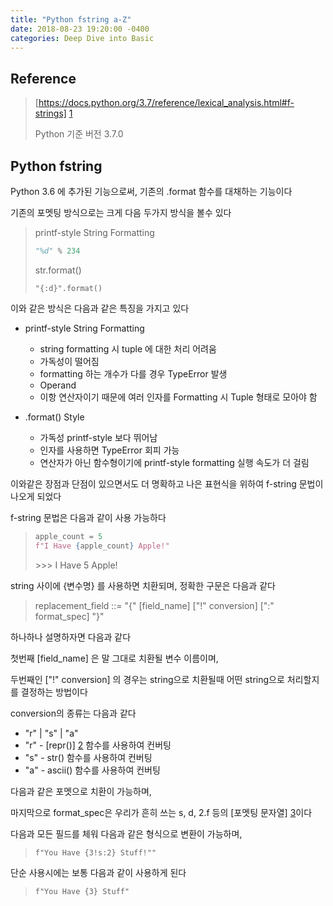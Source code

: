 ```yaml
---
title: "Python fstring a-Z"
date: 2018-08-23 19:20:00 -0400
categories: Deep Dive into Basic
---
```


## Reference
> [https://docs.python.org/3.7/reference/lexical_analysis.html#f-strings] [1]
>
> Python 기준 버전 3.7.0
 
## Python fstring
Python 3.6 에 추가된 기능으로써, 기존의 .format 함수를 대채하는 기능이다

기존의 포멧팅 방식으로는 크게 다음 두가지 방식을 볼수 있다

> printf-style String Formatting
> ```python
> "%d" % 234
> ```
>
> str.format() 
> ```
> "{:d}".format()
> ```
>

이와 같은 방식은 다음과 같은 특징을 가지고 있다
- printf-style String Formatting
  - string formatting 시 tuple 에 대한 처리 어려움
  - 가독성이 떨어짐
  - formatting 하는 개수가 다를 경우 TypeError 발생
  - Operand
  - 이항 연산자이기 때문에 여러 인자를 Formatting 시 Tuple 형태로 모아야 함
  
- .format() Style
  - 가독성 printf-style 보다 뛰어남
  - 인자를 사용하면 TypeError 회피 가능
  - 연산자가 아닌 함수형이기에 printf-style formatting 실행 속도가 더 걸림

이와같은 장점과 단점이 있으면서도 더 명확하고 나은 표현식을 위하여 f-string 문법이 나오게 되었다

f-string 문법은 다음과 같이 사용 가능하다
> ```python
> apple_count = 5
> f"I Have {apple_count} Apple!"
>```
>
> \>>> I Have 5 Apple!

string 사이에 {변수명} 를 사용하면 치환되며, 정확한 구문은 다음과 같다

> replacement_field ::=  "{" [field_name] ["!" conversion] [":" format_spec] "}"

하나하나 설명하자면 다음과 같다

첫번째 [field_name] 은 말 그대로 치환될 변수 이름이며,

두번째인  ["!" conversion] 의 경우는 string으로 치환될때 어떤 string으로 처리할지를 결정하는 방법이다

conversion의 종류는 다음과 같다
- "r" | "s" | "a"
- "r" - [repr()] [2] 함수를 사용하여 컨버팅
- "s" - str() 함수를 사용하여 컨버팅
- "a" - ascii() 함수를 사용하여 컨버팅

다음과 같은 포멧으로 치환이 가능하며,

마지막으로 format_spec은 우리가 흔히 쓰는 s, d, 2.f 등의 [포멧팅 문자열] [3]이다

다음과 모든 필드를 체워 다음과 같은 형식으로 변환이 가능하며,
>  ```f"You Have {3!s:2} Stuff!""```

단순 사용시에는 보통 다음과 같이 사용하게 된다
> ```f"You Have {3} Stuff"```


[1]: https://docs.python.org/3.7/reference/lexical_analysis.html#f-strings
[2]: https://wikidocs.net/15132
[3]: https://docs.python.org/3/library/string.html#formatstrings